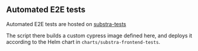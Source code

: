## Automated E2E tests

Automated E2E tests are hosted on [substra-tests](https://github.com/Substra/substra-tests)

The script there builds a custom cypress image defined here, and deploys it according
to the Helm chart in `charts/substra-frontend-tests`.
